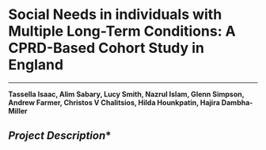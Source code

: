 # **Social Needs in individuals with Multiple Long-Term Conditions: A CPRD-Based Cohort Study in England** 
---
**Tassella Isaac, Alim Sabary, Lucy Smith, Nazrul Islam, Glenn Simpson, Andrew Farmer, Christos V Chalitsios, Hilda Hounkpatin, Hajira Dambha-Miller**

## *Project Description**



